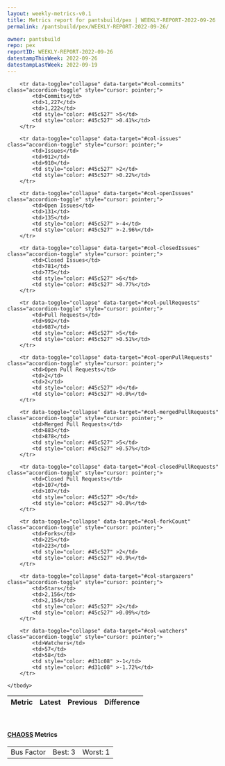 ```yaml
---
layout: weekly-metrics-v0.1
title: Metrics report for pantsbuild/pex | WEEKLY-REPORT-2022-09-26
permalink: /pantsbuild/pex/WEEKLY-REPORT-2022-09-26/

owner: pantsbuild
repo: pex
reportID: WEEKLY-REPORT-2022-09-26
datestampThisWeek: 2022-09-26
datestampLastWeek: 2022-09-19
---
```




<table class="table table-condensed" style="border-collapse:collapse;">
    <thead>
    <tr>
        <th>Metric</th>
        <th>Latest</th>
        <th>Previous</th>
        <th colspan="2" style="text-align: center;">Difference</th>
    </tr>
    </thead>
    <tbody>

        <tr data-toggle="collapse" data-target="#col-commits" class="accordion-toggle" style="cursor: pointer;">
            <td>Commits</td>
            <td>1,227</td>
            <td>1,222</td>
            <td style="color: #45c527" >5</td>
            <td style="color: #45c527" >0.41%</td>
        </tr>
        
        <tr data-toggle="collapse" data-target="#col-issues" class="accordion-toggle" style="cursor: pointer;">
            <td>Issues</td>
            <td>912</td>
            <td>910</td>
            <td style="color: #45c527" >2</td>
            <td style="color: #45c527" >0.22%</td>
        </tr>
        
        <tr data-toggle="collapse" data-target="#col-openIssues" class="accordion-toggle" style="cursor: pointer;">
            <td>Open Issues</td>
            <td>131</td>
            <td>135</td>
            <td style="color: #45c527" >-4</td>
            <td style="color: #45c527" >-2.96%</td>
        </tr>
        
        <tr data-toggle="collapse" data-target="#col-closedIssues" class="accordion-toggle" style="cursor: pointer;">
            <td>Closed Issues</td>
            <td>781</td>
            <td>775</td>
            <td style="color: #45c527" >6</td>
            <td style="color: #45c527" >0.77%</td>
        </tr>
        
        <tr data-toggle="collapse" data-target="#col-pullRequests" class="accordion-toggle" style="cursor: pointer;">
            <td>Pull Requests</td>
            <td>992</td>
            <td>987</td>
            <td style="color: #45c527" >5</td>
            <td style="color: #45c527" >0.51%</td>
        </tr>
        
        <tr data-toggle="collapse" data-target="#col-openPullRequests" class="accordion-toggle" style="cursor: pointer;">
            <td>Open Pull Requests</td>
            <td>2</td>
            <td>2</td>
            <td style="color: #45c527" >0</td>
            <td style="color: #45c527" >0.0%</td>
        </tr>
        
        <tr data-toggle="collapse" data-target="#col-mergedPullRequests" class="accordion-toggle" style="cursor: pointer;">
            <td>Merged Pull Requests</td>
            <td>883</td>
            <td>878</td>
            <td style="color: #45c527" >5</td>
            <td style="color: #45c527" >0.57%</td>
        </tr>
        
        <tr data-toggle="collapse" data-target="#col-closedPullRequests" class="accordion-toggle" style="cursor: pointer;">
            <td>Closed Pull Requests</td>
            <td>107</td>
            <td>107</td>
            <td style="color: #45c527" >0</td>
            <td style="color: #45c527" >0.0%</td>
        </tr>
        
        <tr data-toggle="collapse" data-target="#col-forkCount" class="accordion-toggle" style="cursor: pointer;">
            <td>Forks</td>
            <td>225</td>
            <td>223</td>
            <td style="color: #45c527" >2</td>
            <td style="color: #45c527" >0.9%</td>
        </tr>
        
        <tr data-toggle="collapse" data-target="#col-stargazers" class="accordion-toggle" style="cursor: pointer;">
            <td>Stars</td>
            <td>2,156</td>
            <td>2,154</td>
            <td style="color: #45c527" >2</td>
            <td style="color: #45c527" >0.09%</td>
        </tr>
        
        <tr data-toggle="collapse" data-target="#col-watchers" class="accordion-toggle" style="cursor: pointer;">
            <td>Watchers</td>
            <td>57</td>
            <td>58</td>
            <td style="color: #d31c08" >-1</td>
            <td style="color: #d31c08" >-1.72%</td>
        </tr>
        
    </tbody>
</table>
<br>
<h4><a target="_blank" href="https://chaoss.community/">CHAOSS</a> Metrics</h4>

<table class="table table-condensed" style="border-collapse:collapse;">
    <tbody>
        <td>Bus Factor</td>
        <td>Best: 3</td>
        <td>Worst: 1</td>
    </tbody>
</table>
